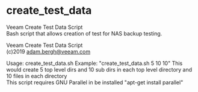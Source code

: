 # create_test_data
Veeam Create Test Data Script	
Bash script that allows creation of test for NAS backup testing.


Veeam Create Test Data Script				
(c)2019 adam.bergh@veeam.com


Usage: create_test_data.sh <Count of Top Directories> <Count of Sub Dirs in Each Top Dir> <Number of Files in Each Dir>
Example: "create_test_data.sh 5 10 10"
This would create 5 top level dirs and 10 sub dirs in each top level directory and 10 files in each directory
<br>
This script requires GNU Parallel in be installed "apt-get install parallel"	
